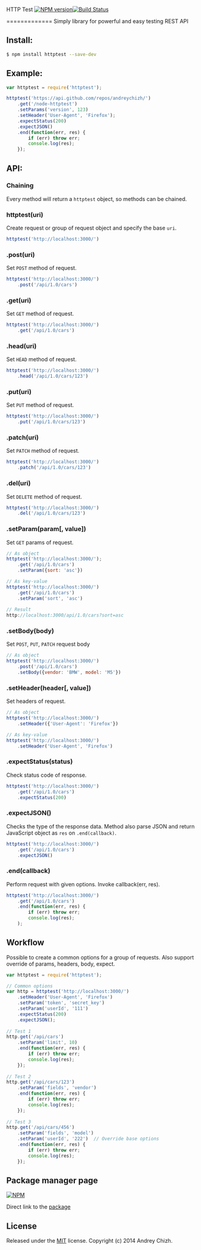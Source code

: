 HTTP Test [![NPM version][npm-image]][npm-url][![Build Status](https://travis-ci.org/andreychizh/node-httptest.svg?branch=master)](https://travis-ci.org/andreychizh/node-httptest)

[npm-url]: https://npmjs.org/package/httptest
[npm-image]: http://img.shields.io/npm/v/httptest.svg

=============
Simply library for powerful and easy testing REST API

## Install:
```bash
$ npm install httptest --save-dev
```

## Example:
```js
var httptest = require('httptest');

httptest('https://api.github.com/repos/andreychizh/')
    .get('/node-httptest')
    .setParams('version', 123)
    .setHeader('User-Agent', 'Firefox');
    .expectStatus(200)
    .expectJSON()
    .end(function(err, res) {
        if (err) throw err;
        console.log(res);
    });
```
## API:

### Chaining

Every method will return a `httptest` object, so methods can be chained.

### httptest(uri)

Create request or group of request object and specify the base `uri`.

```js
httptest('http://localhost:3000/')
```

### .post(uri)

Set `POST` method of request.

```js
httptest('http://localhost:3000/')
    .post('/api/1.0/cars')
```

### .get(uri)

Set `GET` method of request.

```js
httptest('http://localhost:3000/')
    .get('/api/1.0/cars')
```

### .head(uri)

Set `HEAD` method of request.

```js
httptest('http://localhost:3000/')
    .head('/api/1.0/cars/123')
```

### .put(uri)

Set `PUT` method of request.

```js
httptest('http://localhost:3000/')
    .put('/api/1.0/cars/123')
```

### .patch(uri)

Set `PATCH` method of request.

```js
httptest('http://localhost:3000/')
    .patch('/api/1.0/cars/123')
```

### .del(uri)

Set `DELETE` method of request.

```js
httptest('http://localhost:3000/')
    .del('/api/1.0/cars/123')
```

### .setParam(param[, value])

Set `GET` params of request. 

```js
// As object
httptest('http://localhost:3000/');
    .get('/api/1.0/cars')
    .setParam({sort: 'asc'})

// As key-value
httptest('http://localhost:3000/')
    .get('/api/1.0/cars')
    .setParam('sort', 'asc')
    
// Result
http://localhost:3000/api/1.0/cars?sort=asc
```

### .setBody(body)

Set `POST`, `PUT`, `PATCH` request body

```js
// As object
httptest('http://localhost:3000/')
    .post('/api/1.0/cars')
    .setBody({vendor: 'BMW', model: 'M5'})
```

### .setHeader(header[, value])

Set headers of request.

```js
// As object
httptest('http://localhost:3000/')
    .setHeader({'User-Agent': 'Firefox'})

// As key-value
httptest('http://localhost:3000/')
    .setHeader('User-Agent', 'Firefox')
```

### .expectStatus(status)

Check status code of response.

```js
httptest('http://localhost:3000/')
    .get('/api/1.0/cars')
    .expectStatus(200)
```

### .expectJSON()

Checks the type of the response data. Method also parse JSON and return JavaScript object as `res` on `.end(callback)`.

```js
httptest('http://localhost:3000/')
    .get('/api/1.0/cars')
    .expectJSON()
```

### .end(callback)

Perform request with given options. Invoke callback(err, res).

```js
httptest('http://localhost:3000/')
    .get('/api/1.0/cars')
    .end(function(err, res) {
        if (err) throw err;
        console.log(res);
    );
```

## Workflow

Possible to create a common options for a group of requests. Also support override of params, headers, body, expect.

```js
var httptest = require('httptest');

// Common options
var http = httptest('http://localhost:3000/')
    .setHeader('User-Agent', 'Firefox')
    .setParam('token', 'secret_key')
    .setParam('userId', '111')
    .expectStatus(200)
    .expectJSON();
    
// Test 1
http.get('/api/cars')
    .setParam('limit', 10)
    .end(function(err, res) {
        if (err) throw err;
        console.log(res);
    });
    
// Test 2
http.get('/api/cars/123')
    .setParam('fields', 'vendor')
    .end(function(err, res) {
        if (err) throw err;
        console.log(res);
    });
    
// Test 3
http.get('/api/cars/456')
    .setParam('fields', 'model')
    .setParam('userId', '222')  // Override base options
    .end(function(err, res) {
        if (err) throw err;
        console.log(res);
    });
```

## Package manager page

[![NPM](https://nodei.co/npm/httptest.png?downloads=true)](https://nodei.co/npm/httptest/)

Direct link to the [package]

[package]: https://npmjs.org/package/httptest

## License

Released under the [MIT] license. Copyright (c) 2014 Andrey Chizh.

[MIT]: https://raw.github.com/andreychizh/node-httptest/master/LICENSE.md
